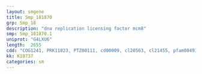 ```yaml
---
layout: smgene
title: Smp_181870
grp: Smp_18
description: "dna replication licensing factor mcm8"
smp: Smp_181870.1
uniprot: "G4LXU6"
length:  2655
cdd: "COG1241, PRK11823, PTZ00111, cd00009, cl20563, cl21455, pfam00493, pfam07728, pfam14551, smart00350"
kk: K10737
categories: sm
---
```

